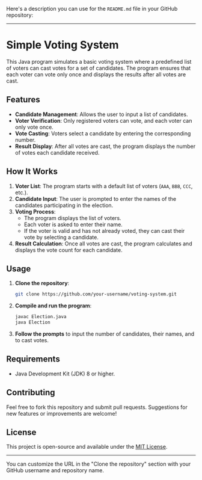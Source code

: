 Here's a description you can use for the `README.md` file in your GitHub repository:

---

# Simple Voting System

This Java program simulates a basic voting system where a predefined list of voters can cast votes for a set of candidates. The program ensures that each voter can vote only once and displays the results after all votes are cast.

## Features

- **Candidate Management**: Allows the user to input a list of candidates.
- **Voter Verification**: Only registered voters can vote, and each voter can only vote once.
- **Vote Casting**: Voters select a candidate by entering the corresponding number.
- **Result Display**: After all votes are cast, the program displays the number of votes each candidate received.

## How It Works

1. **Voter List**: The program starts with a default list of voters (`AAA`, `BBB`, `CCC`, etc.).
2. **Candidate Input**: The user is prompted to enter the names of the candidates participating in the election.
3. **Voting Process**:
    - The program displays the list of voters.
    - Each voter is asked to enter their name.
    - If the voter is valid and has not already voted, they can cast their vote by selecting a candidate.
4. **Result Calculation**: Once all votes are cast, the program calculates and displays the vote count for each candidate.

## Usage

1. **Clone the repository**:
   ```bash
   git clone https://github.com/your-username/voting-system.git
   ```
2. **Compile and run the program**:
   ```bash
   javac Election.java
   java Election
   ```
3. **Follow the prompts** to input the number of candidates, their names, and to cast votes.

## Requirements

- Java Development Kit (JDK) 8 or higher.

## Contributing

Feel free to fork this repository and submit pull requests. Suggestions for new features or improvements are welcome!

## License

This project is open-source and available under the [MIT License](LICENSE).

---

You can customize the URL in the "Clone the repository" section with your GitHub username and repository name.
